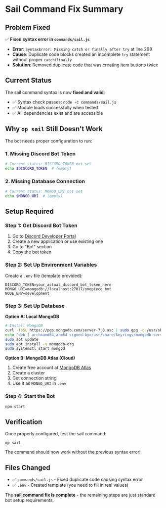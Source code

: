 # Sail Command Fix Summary

## Problem Fixed
✅ **Fixed syntax error in `commands/sail.js`**
- **Error**: `SyntaxError: Missing catch or finally after try` at line 298
- **Cause**: Duplicate code blocks created an incomplete `try` statement without proper `catch`/`finally`
- **Solution**: Removed duplicate code that was creating item buttons twice

## Current Status
The sail command syntax is now **fixed and valid**:
- ✅ Syntax check passes: `node -c commands/sail.js`
- ✅ Module loads successfully when tested
- ✅ All dependencies exist and are accessible

## Why `op sail` Still Doesn't Work
The bot needs proper configuration to run:

### 1. Missing Discord Bot Token
```bash
# Current status: DISCORD_TOKEN not set
echo $DISCORD_TOKEN  # (empty)
```

### 2. Missing Database Connection
```bash
# Current status: MONGO_URI not set  
echo $MONGO_URI  # (empty)
```

## Setup Required

### Step 1: Get Discord Bot Token
1. Go to [Discord Developer Portal](https://discord.com/developers/applications)
2. Create a new application or use existing one
3. Go to "Bot" section
4. Copy the bot token

### Step 2: Set Up Environment Variables
Create a `.env` file (template provided):
```env
DISCORD_TOKEN=your_actual_discord_bot_token_here
MONGO_URI=mongodb://localhost:27017/onepiece_bot
NODE_ENV=development
```

### Step 3: Set Up Database
**Option A: Local MongoDB**
```bash
# Install MongoDB
curl -fsSL https://pgp.mongodb.com/server-7.0.asc | sudo gpg -o /usr/share/keyrings/mongodb-server-7.0.gpg --dearmor
echo "deb [ arch=amd64,arm64 signed-by=/usr/share/keyrings/mongodb-server-7.0.gpg ] https://repo.mongodb.org/apt/ubuntu jammy/mongodb-org/7.0 multiverse" | sudo tee /etc/apt/sources.list.d/mongodb-org-7.0.list
sudo apt update
sudo apt install -y mongodb-org
sudo systemctl start mongod
```

**Option B: MongoDB Atlas (Cloud)**
1. Create free account at [MongoDB Atlas](https://cloud.mongodb.com)
2. Create a cluster
3. Get connection string
4. Use it as `MONGO_URI` in `.env`

### Step 4: Start the Bot
```bash
npm start
```

## Verification
Once properly configured, test the sail command:
```
op sail
```

The command should now work without the previous syntax error!

## Files Changed
- ✅ `commands/sail.js` - Fixed duplicate code causing syntax error
- ✅ `.env` - Created template (you need to fill in real values)

The **sail command fix is complete** - the remaining steps are just standard bot setup requirements.